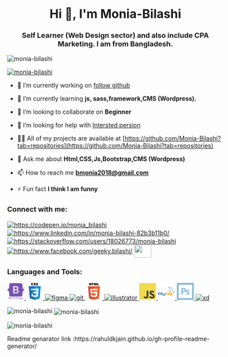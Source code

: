 <h1 align="center">Hi 👋, I'm Monia-Bilashi</h1>
<h3 align="center">Self Learner (Web Design sector) and also include CPA Marketing. I am from Bangladesh.</h3>

<p align="left"> <img src="https://komarev.com/ghpvc/?username=monia-bilashi&label=Profile%20views&color=0e75b6&style=flat" alt="monia-bilashi" /> </p>

<p align="left"> <a href="https://github.com/ryo-ma/github-profile-trophy"><img src="https://github-profile-trophy.vercel.app/?username=monia-bilashi&theme=tokyonight" alt="monia-bilashi" /></a> </p>

- 🔭 I’m currently working on [follow github](https://github.com/Monia-Bilashi?tab=repositories)

- 🌱 I’m currently learning **js, sass,framework,CMS (Wordpress).**

- 👯 I’m looking to collaborate on **Beginner**

- 🤝 I’m looking for help with [Intersted persion](https://github.com/Monia-Bilashi?tab=repositories)

- 👨‍💻 All of my projects are available at [https://github.com/Monia-Bilashi?tab=repositories](https://github.com/Monia-Bilashi?tab=repositories)

- 💬 Ask me about **Html,CSS,Js,Bootstrap,CMS (Wordpress)**

- 📫 How to reach me **bmonia2018@gmail.com**

- ⚡ Fun fact **I think I am funny**

<h3 align="left">Connect with me:</h3>
<p align="left">
<a href="https://codepen.io/https://codepen.io/monia_bilashi" target="blank"><img align="center" src="https://raw.githubusercontent.com/rahuldkjain/github-profile-readme-generator/master/src/images/icons/Social/codepen.svg" alt="https://codepen.io/monia_bilashi" height="30" width="40" /></a>
<a href="https://linkedin.com/in/https://www.linkedin.com/in/monia-bilashi-82b3b11b0/" target="blank"><img align="center" src="https://raw.githubusercontent.com/rahuldkjain/github-profile-readme-generator/master/src/images/icons/Social/linked-in-alt.svg" alt="https://www.linkedin.com/in/monia-bilashi-82b3b11b0/" height="30" width="40" /></a>
<a href="https://stackoverflow.com/users/https://stackoverflow.com/users/18026773/monia-bilashi" target="blank"><img align="center" src="https://raw.githubusercontent.com/rahuldkjain/github-profile-readme-generator/master/src/images/icons/Social/stack-overflow.svg" alt="https://stackoverflow.com/users/18026773/monia-bilashi" height="30" width="40" /></a>
<a href="https://fb.com/https://www.facebook.com/geeky.bilashi/" target="blank"><img align="center" src="https://raw.githubusercontent.com/rahuldkjain/github-profile-readme-generator/master/src/images/icons/Social/facebook.svg" alt="https://www.facebook.com/geeky.bilashi/" height="30" width="40" /></a>
<a href="https://www.youtube.com/channel/UCUevlh-p8Ivh8taEnRRCd0Q" target="blank"><img align="center" src="https://raw.githubusercontent.com/rahuldkjain/github-profile-readme-generator/master/src/images/icons/Social/youtube.svg" height="30" width="40" /></a>
</p>

<h3 align="left">Languages and Tools:</h3>
<p align="left"> <a href="https://getbootstrap.com" target="_blank" rel="noreferrer"> <img src="https://raw.githubusercontent.com/devicons/devicon/master/icons/bootstrap/bootstrap-plain-wordmark.svg" alt="bootstrap" width="40" height="40"/> </a> <a href="https://www.w3schools.com/css/" target="_blank" rel="noreferrer"> <img src="https://raw.githubusercontent.com/devicons/devicon/master/icons/css3/css3-original-wordmark.svg" alt="css3" width="40" height="40"/> </a> <a href="https://www.figma.com/" target="_blank" rel="noreferrer"> <img src="https://www.vectorlogo.zone/logos/figma/figma-icon.svg" alt="figma" width="40" height="40"/> </a> <a href="https://git-scm.com/" target="_blank" rel="noreferrer"> <img src="https://www.vectorlogo.zone/logos/git-scm/git-scm-icon.svg" alt="git" width="40" height="40"/> </a> <a href="https://www.w3.org/html/" target="_blank" rel="noreferrer"> <img src="https://raw.githubusercontent.com/devicons/devicon/master/icons/html5/html5-original-wordmark.svg" alt="html5" width="40" height="40"/> </a> <a href="https://www.adobe.com/in/products/illustrator.html" target="_blank" rel="noreferrer"> <img src="https://www.vectorlogo.zone/logos/adobe_illustrator/adobe_illustrator-icon.svg" alt="illustrator" width="40" height="40"/> </a> <a href="https://developer.mozilla.org/en-US/docs/Web/JavaScript" target="_blank" rel="noreferrer"> <img src="https://raw.githubusercontent.com/devicons/devicon/master/icons/javascript/javascript-original.svg" alt="javascript" width="40" height="40"/> </a> <a href="https://www.mysql.com/" target="_blank" rel="noreferrer"> <img src="https://raw.githubusercontent.com/devicons/devicon/master/icons/mysql/mysql-original-wordmark.svg" alt="mysql" width="40" height="40"/> </a> <a href="https://www.photoshop.com/en" target="_blank" rel="noreferrer"> <img src="https://raw.githubusercontent.com/devicons/devicon/master/icons/photoshop/photoshop-line.svg" alt="photoshop" width="40" height="40"/> </a> <a href="https://www.adobe.com/products/xd.html" target="_blank" rel="noreferrer"> <img src="https://cdn.worldvectorlogo.com/logos/adobe-xd.svg" alt="xd" width="40" height="40"/> </a> </p>

<p><img align="left" src="https://github-readme-stats.vercel.app/api/top-langs?username=monia-bilashi&show_icons=true&locale=en&layout=compact" alt="monia-bilashi" /></p>

<p>&nbsp;<img align="center" src="https://github-readme-stats.vercel.app/api?username=monia-bilashi&show_icons=true&locale=en" alt="monia-bilashi" /></p>

<p><img align="center" src="https://github-readme-streak-stats.herokuapp.com/?user=monia-bilashi&" alt="monia-bilashi" /></p>
Readme genarator link :https://rahuldkjain.github.io/gh-profile-readme-generator/
